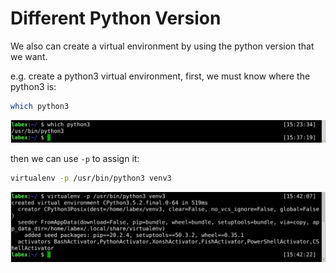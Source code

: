 # Different Python Version

We also can create a virtual environment by using the python version that we want.

e.g. create a python3 virtual environment, first, we must know where the python3 is:


```bash
which python3
```

![3-1](assets/lab-python-virtual-env-3-1.png)

then we can use `-p` to assign it:

```bash
virtualenv -p /usr/bin/python3 venv3
```

![3-2](assets/lab-python-virtual-env-3-2.png)